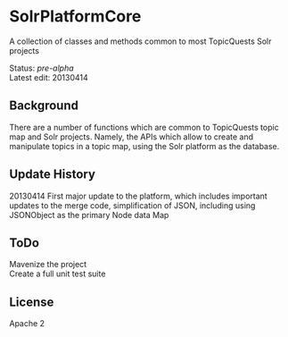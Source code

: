 SolrPlatformCore
================

A collection of classes and methods common to most TopicQuests Solr projects

Status: *pre-alpha*<br/>
Latest edit: 20130414
## Background ##
There are a number of functions which are common to TopicQuests topic map and Solr projects. Namely, the APIs which allow to create and manipulate topics in a topic map, using the Solr platform as the database.

## Update History ##
20130414
	First major update to the platform, which includes important updates to the merge code, simplification of JSON, including using JSONObject as the primary Node data Map
## ToDo ##
Mavenize the project<br/>
Create a full unit test suite

## License ##
Apache 2
